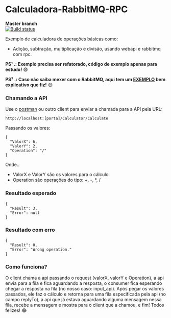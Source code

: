 # Calculadora-RabbitMQ-RPC

<strong>Master branch</strong><br />
[![Build status](https://ci.appveyor.com/api/projects/status/k8se4np19v25sme7/branch/master?svg=true)](https://ci.appveyor.com/project/charleslomboni/calculadora-rabbitmq-rpc/branch/master)

Exemplo de calculadora de operações básicas como: 
- Adição, subtração, multiplicação e divisão, usando webapi e rabbitmq com rpc.


**PS¹ .: Exemplo precisa ser refatorado, código de exemplo apenas para estudo!** :smile:

**PS² .: Caso não saiba mexer com o RabbitMQ, aqui tem um [EXEMPLO](https://github.com/charleslomboni/Exemplos-RabbitMQ) bem explicativo que fiz!** :blush:


### Chamando a API
Use o [postman](https://www.getpostman.com/) ou outro client para enviar a chamada para a API pela URL:
```
http://localhost:[porta]/Calculator/Calculate
```

Passando os valores:
```
{
  "ValorX": 6,
  "ValorY": 2,
  "Operation": "/"
}
```

Onde..
- ValorX e ValorY são os valores para o cálculo
- Operation são operações do tipo: +, -, *, /


### Resultado esperado
```
{
  "Result": 3,
  "Error": null
}
```

### Resultado com erro
```
{
  "Result": 0,
  "Error": "Wrong operation."
}
```

### Como funciona?
O client chama a api passando o request (valorX, valorY e Operation), a api envia para a fila e fica aguardando a resposta, o consumer fica esperando chegar a resposta na fila (no nosso caso: input_api). Após pegar os valores passados, ele faz o cálculo e retorna para uma fila especificada pela api (no campo replyTo), a api que já estava aguardando alguma mensagem nessa fila, recebe a mensagem e mostra para o client que a chamou, e fim! Todos felizes! :joy:
